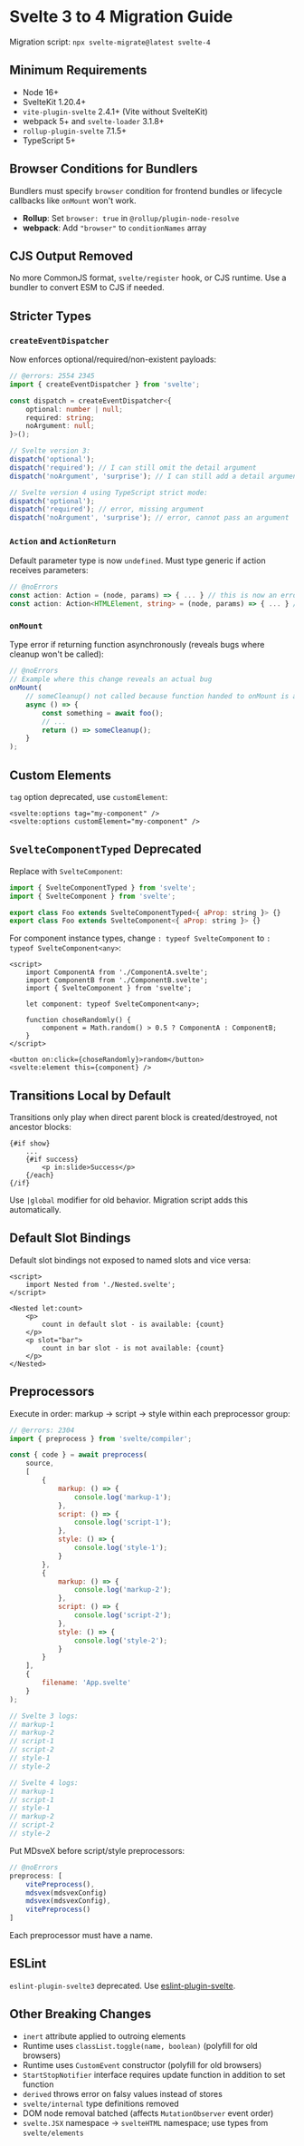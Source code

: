 # Svelte 3 to 4 Migration Guide

Migration script: `npx svelte-migrate@latest svelte-4`

## Minimum Requirements

- Node 16+
- SvelteKit 1.20.4+
- `vite-plugin-svelte` 2.4.1+ (Vite without SvelteKit)
- webpack 5+ and `svelte-loader` 3.1.8+
- `rollup-plugin-svelte` 7.1.5+
- TypeScript 5+

## Browser Conditions for Bundlers

Bundlers must specify `browser` condition for frontend bundles or lifecycle callbacks like `onMount` won't work.

- **Rollup**: Set `browser: true` in `@rollup/plugin-node-resolve`
- **webpack**: Add `"browser"` to `conditionNames` array

## CJS Output Removed

No more CommonJS format, `svelte/register` hook, or CJS runtime. Use a bundler to convert ESM to CJS if needed.

## Stricter Types

### `createEventDispatcher`

Now enforces optional/required/non-existent payloads:

```ts
// @errors: 2554 2345
import { createEventDispatcher } from 'svelte';

const dispatch = createEventDispatcher<{
	optional: number | null;
	required: string;
	noArgument: null;
}>();

// Svelte version 3:
dispatch('optional');
dispatch('required'); // I can still omit the detail argument
dispatch('noArgument', 'surprise'); // I can still add a detail argument

// Svelte version 4 using TypeScript strict mode:
dispatch('optional');
dispatch('required'); // error, missing argument
dispatch('noArgument', 'surprise'); // error, cannot pass an argument
```

### `Action` and `ActionReturn`

Default parameter type is now `undefined`. Must type generic if action receives parameters:

```ts
// @noErrors
const action: Action = (node, params) => { ... } // this is now an error if you use params in any way
const action: Action<HTMLElement, string> = (node, params) => { ... } // params is of type string
```

### `onMount`

Type error if returning function asynchronously (reveals bugs where cleanup won't be called):

```js
// @noErrors
// Example where this change reveals an actual bug
onMount(
	// someCleanup() not called because function handed to onMount is async
	async () => {
		const something = await foo();
		// ...
		return () => someCleanup();
	}
);
```

## Custom Elements

`tag` option deprecated, use `customElement`:

```svelte
<svelte:options tag="my-component" />
<svelte:options customElement="my-component" />
```

## `SvelteComponentTyped` Deprecated

Replace with `SvelteComponent`:

```js
import { SvelteComponentTyped } from 'svelte';
import { SvelteComponent } from 'svelte';

export class Foo extends SvelteComponentTyped<{ aProp: string }> {}
export class Foo extends SvelteComponent<{ aProp: string }> {}
```

For component instance types, change `: typeof SvelteComponent` to `: typeof SvelteComponent<any>`:

```svelte
<script>
	import ComponentA from './ComponentA.svelte';
	import ComponentB from './ComponentB.svelte';
	import { SvelteComponent } from 'svelte';

	let component: typeof SvelteComponent<any>;

	function choseRandomly() {
		component = Math.random() > 0.5 ? ComponentA : ComponentB;
	}
</script>

<button on:click={choseRandomly}>random</button>
<svelte:element this={component} />
```

## Transitions Local by Default

Transitions only play when direct parent block is created/destroyed, not ancestor blocks:

```svelte
{#if show}
	...
	{#if success}
		<p in:slide>Success</p>
	{/each}
{/if}
```

Use `|global` modifier for old behavior. Migration script adds this automatically.

## Default Slot Bindings

Default slot bindings not exposed to named slots and vice versa:

```svelte
<script>
	import Nested from './Nested.svelte';
</script>

<Nested let:count>
	<p>
		count in default slot - is available: {count}
	</p>
	<p slot="bar">
		count in bar slot - is not available: {count}
	</p>
</Nested>
```

## Preprocessors

Execute in order: markup → script → style within each preprocessor group:

```js
// @errors: 2304
import { preprocess } from 'svelte/compiler';

const { code } = await preprocess(
	source,
	[
		{
			markup: () => {
				console.log('markup-1');
			},
			script: () => {
				console.log('script-1');
			},
			style: () => {
				console.log('style-1');
			}
		},
		{
			markup: () => {
				console.log('markup-2');
			},
			script: () => {
				console.log('script-2');
			},
			style: () => {
				console.log('style-2');
			}
		}
	],
	{
		filename: 'App.svelte'
	}
);

// Svelte 3 logs:
// markup-1
// markup-2
// script-1
// script-2
// style-1
// style-2

// Svelte 4 logs:
// markup-1
// script-1
// style-1
// markup-2
// script-2
// style-2
```

Put MDsveX before script/style preprocessors:

```js
// @noErrors
preprocess: [
	vitePreprocess(),
	mdsvex(mdsvexConfig)
	mdsvex(mdsvexConfig),
	vitePreprocess()
]
```

Each preprocessor must have a name.

## ESLint

`eslint-plugin-svelte3` deprecated. Use [eslint-plugin-svelte](https://github.com/sveltejs/eslint-plugin-svelte).

## Other Breaking Changes

- `inert` attribute applied to outroing elements
- Runtime uses `classList.toggle(name, boolean)` (polyfill for old browsers)
- Runtime uses `CustomEvent` constructor (polyfill for old browsers)
- `StartStopNotifier` interface requires update function in addition to set function
- `derived` throws error on falsy values instead of stores
- `svelte/internal` type definitions removed
- DOM node removal batched (affects `MutationObserver` event order)
- `svelte.JSX` namespace → `svelteHTML` namespace; use types from `svelte/elements`